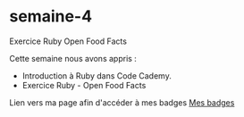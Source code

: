# semaine-4
Exercice Ruby Open Food Facts

Cette semaine nous avons appris :

* Introduction à Ruby dans Code Cademy.
* Exercice Ruby - Open Food Facts


Lien vers ma page afin d'accéder à mes badges [Mes badges](https://www.codecademy.com/fr/users/mrthermos/achievements)
